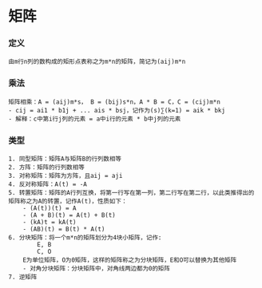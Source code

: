 # 矩阵

### 定义
    由m行n列的数构成的矩形点表称之为m*n的矩阵，简记为(aij)m*n
    
### 乘法
    矩阵相乘：A = (aij)m*s， B = (bij)s*n，A * B = C，C = (cij)m*n
    - cij = ai1 * b1j + ... ais * bsj，记作为(s)∑(k=1) = aik * bkj
    - 解释：c中第i行j列的元素 = a中i行的元素 * b中j列的元素

### 类型
    1. 同型矩阵：矩阵A与矩阵B的行列数相等
    2. 方阵：矩阵的行列数相等
    3. 对称矩阵：矩阵为方阵，且aij = aji
    4. 反对称矩阵：A(t) = -A
    5. 转置矩阵：矩阵的A行列互换，将第一行写在第一列，第二行写在第二行，以此类推得出的矩阵称之为A的转置，记作A(t)，性质如下：
        - (A(t))(t) = A
        - (A + B)(t) = A(t) + B(t)
        - (kA)t = kA(t)
        - (AB)(t) = B(t) * A(t)
    6. 分块矩阵：将一个m*n的矩阵划分为4块小矩阵，记作:
            E, B
            C, O
        E为单位矩阵，O为0矩阵，这样的矩阵称之为分块矩阵，E和O可以替换为其他矩阵
        - 对角分块矩阵：分块矩阵中，对角线两边都为0的矩阵
    7. 逆矩阵